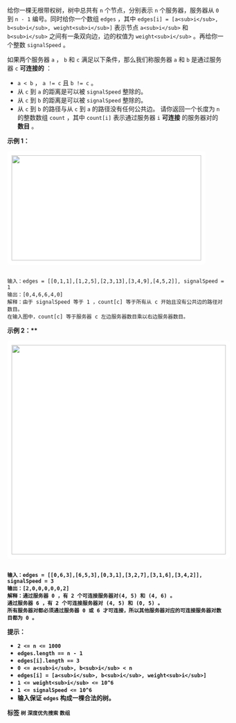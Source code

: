 给你一棵无根带权树，树中总共有 `n` 个节点，分别表示 `n` 个服务器，服务器从 `0` 到 `n - 1` 编号。同时给你一个数组 `edges` ，其中 `edges[i] = [a<sub>i</sub>, b<sub>i</sub>, weight<sub>i</sub>]` 表示节点 `a<sub>i</sub>` 和 `b<sub>i</sub>` 之间有一条双向边，边的权值为 `weight<sub>i</sub>` 。再给你一个整数 `signalSpeed` 。

如果两个服务器 `a` ， `b` 和 `c` 满足以下条件，那么我们称服务器 `a` 和 `b` 是通过服务器 `c` **可连接的** ：
-  `a < b` ， `a != c` 且 `b != c` 。
- 从 `c` 到 `a` 的距离是可以被 `signalSpeed` 整除的。
- 从 `c` 到 `b` 的距离是可以被 `signalSpeed` 整除的。
- 从 `c` 到 `b` 的路径与从 `c` 到 `a` 的路径没有任何公共边。
请你返回一个长度为 `n` 的整数数组 `count` ，其中 `count[i]` 表示通过服务器 `i` **可连接** 的服务器对的 **数目** 。

 

<b>示例 1：</b>

<img alt="" src="https://assets.leetcode.com/uploads/2024/01/21/example22.png" style="width: 438px; height: 243px; padding: 10px; background: #fff; border-radius: .5rem;" />

```

输入：edges = [[0,1,1],[1,2,5],[2,3,13],[3,4,9],[4,5,2]], signalSpeed = 1
输出：[0,4,6,6,4,0]
解释：由于 signalSpeed 等于 1 ，count[c] 等于所有从 c 开始且没有公共边的路径对数目。
在输入图中，count[c] 等于服务器 c 左边服务器数目乘以右边服务器数目。

```
<strong class="example">示例 2：** 

<img alt="" src="https://assets.leetcode.com/uploads/2024/01/21/example11.png" style="width: 495px; height: 484px; padding: 10px; background: #fff; border-radius: .5rem;" />

```

输入：edges = [[0,6,3],[6,5,3],[0,3,1],[3,2,7],[3,1,6],[3,4,2]], signalSpeed = 3
输出：[2,0,0,0,0,0,2]
解释：通过服务器 0 ，有 2 个可连接服务器对(4, 5) 和 (4, 6) 。
通过服务器 6 ，有 2 个可连接服务器对 (4, 5) 和 (0, 5) 。
所有服务器对都必须通过服务器 0 或 6 才可连接，所以其他服务器对应的可连接服务器对数目都为 0 。

```
 

 **提示：** 
-  `2 <= n <= 1000` 
-  `edges.length == n - 1` 
-  `edges[i].length == 3` 
-  `0 <= a<sub>i</sub>, b<sub>i</sub> < n` 
-  `edges[i] = [a<sub>i</sub>, b<sub>i</sub>, weight<sub>i</sub>]` <!-- notionvc: a2623897-1bb1-4c07-84b6-917ffdcd83ec -->
-  `1 <= weight<sub>i</sub> <= 10^6` 
-  `1 <= signalSpeed <= 10^6` 
- 输入保证 `edges` 构成一棵合法的树。
 
**标签**
`树` `深度优先搜索` `数组` 

